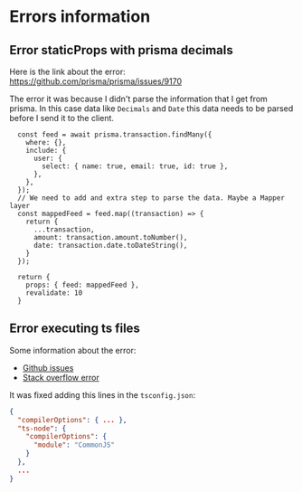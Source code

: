 # Errors information

## Error staticProps with prisma decimals

Here is the link about the error: https://github.com/prisma/prisma/issues/9170

The error it was because I didn't parse the information that I get from prisma. In this case data like `Decimals` and `Date` this data needs to be parsed before I send it to the client.

```tsx
  const feed = await prisma.transaction.findMany({
    where: {},
    include: {
      user: {
        select: { name: true, email: true, id: true },
      },
    },
  });
  // We need to add and extra step to parse the data. Maybe a Mapper layer   
  const mappedFeed = feed.map((transaction) => {
    return {
      ...transaction,
      amount: transaction.amount.toNumber(),
      date: transaction.date.toDateString(),
    }
  });

  return { 
    props: { feed: mappedFeed }, 
    revalidate: 10 
  }

```

## Error executing ts files

Some information about the error:

- [Github issues](https://github.com/TypeStrong/ts-node/issues/935#issuecomment-913179458)
- [Stack overflow error](https://stackoverflow.com/questions/69870137/running-a-single-ts-file-in-a-next-js-project-with-ts-node-for-testing)

It was fixed adding this lines in the `tsconfig.json`:

```json
{
  "compilerOptions": { ... },
  "ts-node": {
    "compilerOptions": {
      "module": "CommonJS"
    }
  },
  ...
}
```
